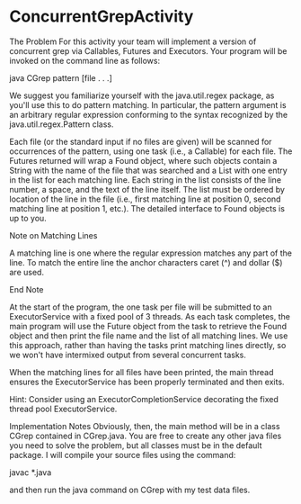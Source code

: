 ConcurrentGrepActivity
======================

The Problem
For this activity your team will implement a version of concurrent grep via Callables, Futures and Executors. Your program will be invoked on the command line as follows:

java CGrep pattern [file . . .]

We suggest you familiarize yourself with the java.util.regex package, as you'll use this to do pattern matching. In particular, the pattern argument is an arbitrary regular expression conforming to the syntax recognized by the java.util.regex.Pattern class.

Each file (or the standard input if no files are given) will be scanned for occurrences of the pattern, using one task (i.e., a Callable) for each file. The Futures returned will wrap a Found object, where such objects contain a String with the name of the file that was searched and a List<String> with one entry in the list for each matching line. Each string in the list consists of the line number, a space, and the text of the line itself. The list must be ordered by location of the line in the file (i.e., first matching line at position 0, second matching line at position 1, etc.). The detailed interface to Found objects is up to you.

Note on Matching Lines

A matching line is one where the regular expression matches any part of the line. To match the entire line the anchor characters caret (^) and dollar ($) are used.

End Note

At the start of the program, the one task per file will be submitted to an ExecutorService with a fixed pool of 3 threads. As each task completes, the main program will use the Future object from the task to retrieve the Found object and then print the file name and the list of all matching lines. We use this approach, rather than having the tasks print matching lines directly, so we won't have intermixed output from several concurrent tasks.

When the matching lines for all files have been printed, the main thread ensures the ExecutorService has been properly terminated and then exits.

Hint: Consider using an ExecutorCompletionService decorating the fixed thread pool ExecutorService.

Implementation Notes
Obviously, then, the main method will be in a class CGrep contained in CGrep.java. You are free to create any other java files you need to solve the problem, but all classes must be in the default package. I will compile your source files using the command:

javac *.java

and then run the java command on CGrep with my test data files.
